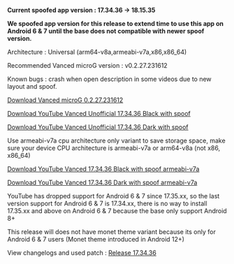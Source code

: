 **Current spoofed app version : 17.34.36 -> 18.15.35**

**We spoofed app version for this release to extend time to use this app on Android 6 & 7 until the base does not compatible with newer spoof version.**

Architecture : Universal (arm64-v8a,armeabi-v7a,x86,x86_64)

Recommended Vanced microG version : v0.2.27.231612

Known bugs : crash when open description in some videos due to new layout and spoof. 

[Download Vanced microG 0.2.27.231612](https://github.com/cuynu/ytvanced/releases/download/17.34.36/Vanced.microG.0.2.27.231612.apk)

[Download YouTube Vanced Unofficial 17.34.36 Black with spoof](https://github.com/cuynu/ytvanced/releases/download/17.34.36/YouTube.Vanced.v17.34.36_Black_Universal_spoof.apk)

[Download YouTube Vanced Unofficial 17.34.36 Dark with spoof](https://github.com/cuynu/ytvanced/releases/download/17.34.36/YouTube.Vanced.v17.34.36_Dark_Universal_spoof.apk)

Use armeabi-v7a cpu architecture only variant to save storage space, make sure your device CPU architecture is armeabi-v7a or arm64-v8a (not x86, x86_64)

[Download YouTube Vanced 17.34.36 Black with spoof armeabi-v7a](https://github.com/cuynu/ytvanced/releases/download/17.34.36/YouTube.Vanced.v17.34.36_Black_armeabi-v7a_spoof.apk)

[Download YouTube Vanced 17.34.36 Dark with spoof armeabi-v7a](https://github.com/cuynu/ytvanced/releases/download/17.34.36/YouTube.Vanced.v17.34.36_Dark_armeabi-v7a_spoof.apk)

YouTube has dropped support for Android 6 & 7 since 17.35.xx, so the last version support for Android 6 & 7 is 17.34.xx, there is no way to install 17.35.xx and above on Android 6 & 7 because the base only support Android 8+

This release will does not have monet theme variant because its only for Android 6 & 7 users (Monet theme introduced in Android 12+)

View changelogs and used patch : [Release 17.34.36](https://github.com/cuynu/ytvanced/releases/tag/17.34.36)
